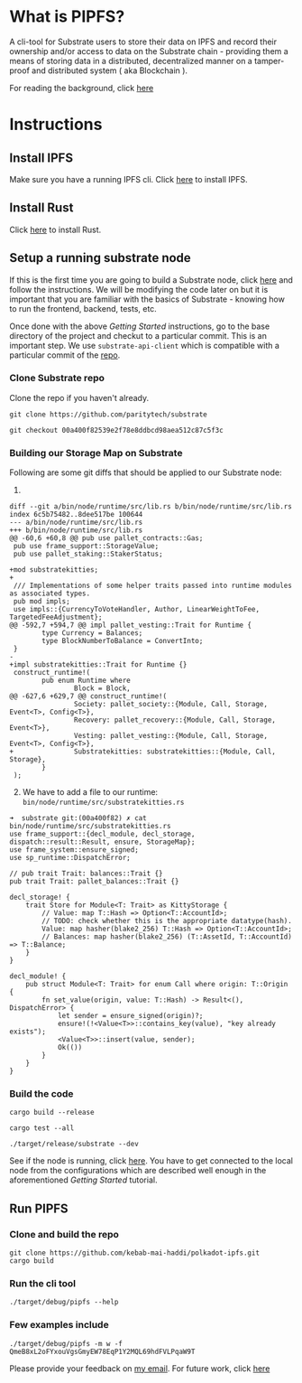 # What is PIPFS?
A cli-tool for Substrate users to store their data on IPFS and record their ownership and/or access to data on the Substrate chain - providing them a means of storing data in a distributed, decentralized manner on a tamper-proof and distributed system ( aka Blockchain ).

For reading the background, click [here](Background.md)

# Instructions
## Install IPFS
Make sure you have a running IPFS cli. Click [here](https://ipfs.io/#install) to install IPFS.
## Install Rust
Click [here](https://www.rust-lang.org/tools/install) to install Rust.
## Setup a running substrate node
If this is the first time you are going to build a Substrate node, click [here](https://substrate.dev/docs/en/overview/getting-started/) and follow the instructions. We will be modifying the code later on but it is important that you are familiar with the basics of Substrate - knowing how to run the frontend, backend, tests, etc.

Once done with the above _Getting Started_ instructions, go to the base directory of the project and checkut to a particular commit. This is an important step. We use `substrate-api-client` which is compatible with a particular commit of the [repo](github.com/paritytech/substrate).
### Clone Substrate repo
Clone the repo if you haven't already.

`git clone https://github.com/paritytech/substrate`

`git checkout 00a400f82539e2f78e8ddbcd98aea512c87c5f3c`

### Building our Storage Map on Substrate
Following are some git diffs that should be applied to our Substrate node:

1. 
```
diff --git a/bin/node/runtime/src/lib.rs b/bin/node/runtime/src/lib.rs
index 6c5b75482..8dee517be 100644
--- a/bin/node/runtime/src/lib.rs
+++ b/bin/node/runtime/src/lib.rs
@@ -60,6 +60,8 @@ pub use pallet_contracts::Gas;
 pub use frame_support::StorageValue;
 pub use pallet_staking::StakerStatus;

+mod substratekitties;
+
 /// Implementations of some helper traits passed into runtime modules as associated types.
 pub mod impls;
 use impls::{CurrencyToVoteHandler, Author, LinearWeightToFee, TargetedFeeAdjustment};
@@ -592,7 +594,7 @@ impl pallet_vesting::Trait for Runtime {
        type Currency = Balances;
        type BlockNumberToBalance = ConvertInto;
 }
-
+impl substratekitties::Trait for Runtime {}
 construct_runtime!(
        pub enum Runtime where
                Block = Block,
@@ -627,6 +629,7 @@ construct_runtime!(
                Society: pallet_society::{Module, Call, Storage, Event<T>, Config<T>},
                Recovery: pallet_recovery::{Module, Call, Storage, Event<T>},
                Vesting: pallet_vesting::{Module, Call, Storage, Event<T>, Config<T>},
+               Substratekitties: substratekitties::{Module, Call, Storage},
        }
 );
 ```

 2. We have to add a file to our runtime: `bin/node/runtime/src/substratekitties.rs`
```
➜  substrate git:(00a400f82) ✗ cat bin/node/runtime/src/substratekitties.rs
use frame_support::{decl_module, decl_storage, dispatch::result::Result, ensure, StorageMap};
use frame_system::ensure_signed;
use sp_runtime::DispatchError;

// pub trait Trait: balances::Trait {}
pub trait Trait: pallet_balances::Trait {}

decl_storage! {
    trait Store for Module<T: Trait> as KittyStorage {
        // Value: map T::Hash => Option<T::AccountId>;
        // TODO: check whether this is the appropriate datatype(hash).
        Value: map hasher(blake2_256) T::Hash => Option<T::AccountId>;
        // Balances: map hasher(blake2_256) (T::AssetId, T::AccountId) => T::Balance;
    }
}

decl_module! {
    pub struct Module<T: Trait> for enum Call where origin: T::Origin {
        fn set_value(origin, value: T::Hash) -> Result<(), DispatchError> {
            let sender = ensure_signed(origin)?;
            ensure!(!<Value<T>>::contains_key(value), "key already exists");
            <Value<T>>::insert(value, sender);
            Ok(())
        }
    }
}
```

### Build the code
`cargo build --release`

`cargo test --all`

`./target/release/substrate --dev`

See if the node is running, click [here](https://polkadot.js.org/apps/#/accounts). You have to get connected to the local node from the configurations which are described well enough in the aforementioned _Getting Started_ tutorial.

## Run PIPFS
### Clone and build the repo
```
git clone https://github.com/kebab-mai-haddi/polkadot-ipfs.git 
cargo build
```
### Run the cli tool
```
./target/debug/pipfs --help
```
### Few examples include
```
./target/debug/pipfs -m w -f QmeB8xL2oFYxouVgsGmyEW78EqP1Y2MQL69hdFVLPqaW9T
```

Please provide your feedback on [my email](mailto:hi@aviralsrivastava.com). For future work, click [here](Future_Work.md)